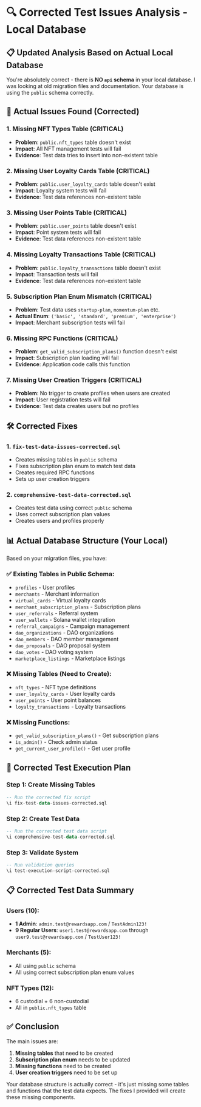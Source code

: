 # 🔍 Corrected Test Issues Analysis - Local Database

## 📋 Updated Analysis Based on Actual Local Database

You're absolutely correct - there is **NO `api` schema** in your local database. I was looking at old migration files and documentation. Your database is using the `public` schema correctly.

## 🎯 Actual Issues Found (Corrected)

### 1. **Missing NFT Types Table** (CRITICAL)
- **Problem**: `public.nft_types` table doesn't exist
- **Impact**: All NFT management tests will fail
- **Evidence**: Test data tries to insert into non-existent table

### 2. **Missing User Loyalty Cards Table** (CRITICAL)
- **Problem**: `public.user_loyalty_cards` table doesn't exist
- **Impact**: Loyalty system tests will fail
- **Evidence**: Test data references non-existent table

### 3. **Missing User Points Table** (CRITICAL)
- **Problem**: `public.user_points` table doesn't exist
- **Impact**: Point system tests will fail
- **Evidence**: Test data references non-existent table

### 4. **Missing Loyalty Transactions Table** (CRITICAL)
- **Problem**: `public.loyalty_transactions` table doesn't exist
- **Impact**: Transaction tests will fail
- **Evidence**: Test data references non-existent table

### 5. **Subscription Plan Enum Mismatch** (CRITICAL)
- **Problem**: Test data uses `startup-plan`, `momentum-plan` etc.
- **Actual Enum**: `('basic', 'standard', 'premium', 'enterprise')`
- **Impact**: Merchant subscription tests will fail

### 6. **Missing RPC Functions** (CRITICAL)
- **Problem**: `get_valid_subscription_plans()` function doesn't exist
- **Impact**: Subscription plan loading will fail
- **Evidence**: Application code calls this function

### 7. **Missing User Creation Triggers** (CRITICAL)
- **Problem**: No trigger to create profiles when users are created
- **Impact**: User registration tests will fail
- **Evidence**: Test data creates users but no profiles

## 🛠️ Corrected Fixes

### 1. **`fix-test-data-issues-corrected.sql`**
- Creates missing tables in `public` schema
- Fixes subscription plan enum to match test data
- Creates required RPC functions
- Sets up user creation triggers

### 2. **`comprehensive-test-data-corrected.sql`**
- Creates test data using correct `public` schema
- Uses correct subscription plan values
- Creates users and profiles properly

## 📊 Actual Database Structure (Your Local)

Based on your migration files, you have:

### ✅ **Existing Tables in Public Schema:**
- `profiles` - User profiles
- `merchants` - Merchant information  
- `virtual_cards` - Virtual loyalty cards
- `merchant_subscription_plans` - Subscription plans
- `user_referrals` - Referral system
- `user_wallets` - Solana wallet integration
- `referral_campaigns` - Campaign management
- `dao_organizations` - DAO organizations
- `dao_members` - DAO member management
- `dao_proposals` - DAO proposal system
- `dao_votes` - DAO voting system
- `marketplace_listings` - Marketplace listings

### ❌ **Missing Tables (Need to Create):**
- `nft_types` - NFT type definitions
- `user_loyalty_cards` - User loyalty cards
- `user_points` - User point balances
- `loyalty_transactions` - Loyalty transactions

### ❌ **Missing Functions:**
- `get_valid_subscription_plans()` - Get subscription plans
- `is_admin()` - Check admin status
- `get_current_user_profile()` - Get user profile

## 🎯 Corrected Test Execution Plan

### Step 1: Create Missing Tables
```sql
-- Run the corrected fix script
\i fix-test-data-issues-corrected.sql
```

### Step 2: Create Test Data
```sql
-- Run the corrected test data script
\i comprehensive-test-data-corrected.sql
```

### Step 3: Validate System
```sql
-- Run validation queries
\i test-execution-script-corrected.sql
```

## 📋 Corrected Test Data Summary

### Users (10):
- **1 Admin**: `admin.test@rewardsapp.com` / `TestAdmin123!`
- **9 Regular Users**: `user1.test@rewardsapp.com` through `user9.test@rewardsapp.com` / `TestUser123!`

### Merchants (5):
- All using `public` schema
- All using correct subscription plan enum values

### NFT Types (12):
- 6 custodial + 6 non-custodial
- All in `public.nft_types` table

## ✅ Conclusion

The main issues are:
1. **Missing tables** that need to be created
2. **Subscription plan enum** needs to be updated
3. **Missing functions** need to be created
4. **User creation triggers** need to be set up

Your database structure is actually correct - it's just missing some tables and functions that the test data expects. The fixes I provided will create these missing components.
